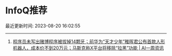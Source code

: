 # InfoQ推荐

最近更新时间: 2023-08-20 16:02:55

--- 
1. [程序员未写出赌博程序被拔掉14颗牙；前华为“天才少年”稚晖君公布首款人形机器人，成本价不到20万元；马斯克称X平台将移除“拉黑”功能 | AI一周资讯](https://www.infoq.cn/article/B6HQmhhSjYGeU99wYiI5) 
